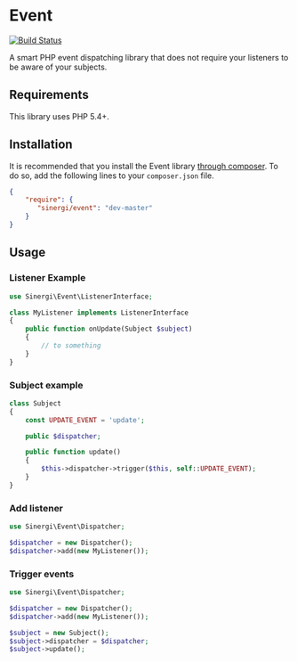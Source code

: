 # Event

[![Build Status](https://travis-ci.org/sinergi/event.svg)](https://travis-ci.org/sinergi/event)

A smart PHP event dispatching library that does not require your listeners to be aware of your subjects.

<a name="requirements"></a>
## Requirements

This library uses PHP 5.4+.

<a name="installation"></a>
## Installation

It is recommended that you install the Event library [through composer](http://getcomposer.org/). To do so, add the following lines to your ``composer.json`` file.

```json
{
    "require": {
       "sinergi/event": "dev-master"
    }
}
```

<a name="usage"></a>
## Usage

### Listener Example

```php
use Sinergi\Event\ListenerInterface;

class MyListener implements ListenerInterface
{
    public function onUpdate(Subject $subject)
    {
        // to something
    }
}
```

### Subject example

```php
class Subject
{
    const UPDATE_EVENT = 'update';

    public $dispatcher;

    public function update()
    {
        $this->dispatcher->trigger($this, self::UPDATE_EVENT);
    }
}
```

### Add listener

```php
use Sinergi\Event\Dispatcher;

$dispatcher = new Dispatcher();
$dispatcher->add(new MyListener());
```

### Trigger events

```php
use Sinergi\Event\Dispatcher;

$dispatcher = new Dispatcher();
$dispatcher->add(new MyListener());

$subject = new Subject();
$subject->dispatcher = $dispatcher;
$subject->update();
```
